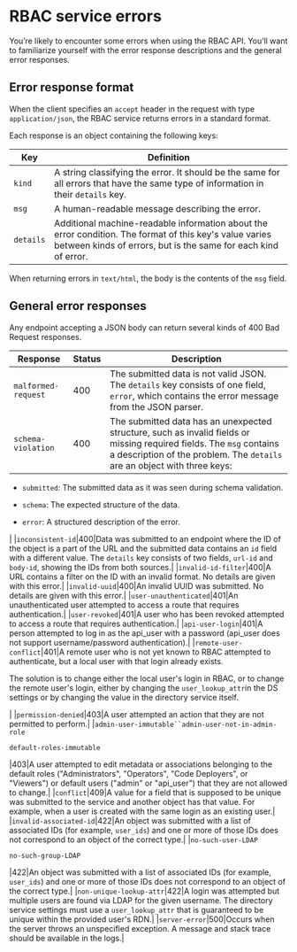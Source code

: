 # RBAC service errors

You’re likely to encounter some errors when using the RBAC API. You’ll want to familiarize yourself with the error response descriptions and the general error responses.

## Error response format

When the client specifies an `accept` header in the request with type `application/json`, the RBAC service returns errors in a standard format.

Each response is an object containing the following keys:

|Key|Definition|
|---|----------|
|`kind`|A string classifying the error. It should be the same for all errors that have the same type of information in their `details` key.|
|`msg`|A human-readable message describing the error.|
|`details`|Additional machine-readable information about the error condition. The format of this key's value varies between kinds of errors, but is the same for each kind of error.|

When returning errors in `text/html`, the body is the contents of the `msg` field.

## General error responses

Any endpoint accepting a JSON body can return several kinds of 400 Bad Request responses.

|Response|Status|Description|
|--------|------|-----------|
|`malformed-request`|400|The submitted data is not valid JSON. The `details` key consists of one field, `error`, which contains the error message from the JSON parser.|
|`schema-violation`|400|The submitted data has an unexpected structure, such as invalid fields or missing required fields. The `msg` contains a description of the problem. The `details` are an object with three keys:

-   `submitted`: The submitted data as it was seen during schema validation.

-   `schema`: The expected structure of the data.

-   `error`: A structured description of the error.


|
|`inconsistent-id`|400|Data was submitted to an endpoint where the ID of the object is a part of the URL and the submitted data contains an `id` field with a different value. The `details` key consists of two fields, `url-id` and `body-id`, showing the IDs from both sources.|
|`invalid-id-filter`|400|A URL contains a filter on the ID with an invalid format. No details are given with this error.|
|`invalid-uuid`|400|An invalid UUID was submitted. No details are given with this error.|
|`user-unauthenticated`|401|An unauthenticated user attempted to access a route that requires authentication.|
|`user-revoked`|401|A user who has been revoked attempted to access a route that requires authentication.|
|`api-user-login`|401|A person attempted to log in as the api\_user with a password \(api\_user does not support username/password authentication\).|
|`remote-user-conflict`|401|A remote user who is not yet known to RBAC attempted to authenticate, but a local user with that login already exists.

The solution is to change either the local user's login in RBAC, or to change the remote user's login, either by changing the `user_lookup_attr`in the DS settings or by changing the value in the directory service itself.

|
|`permission-denied`|403|A user attempted an action that they are not permitted to perform.|
|`admin-user-immutable``admin-user-not-in-admin-role`

`default-roles-immutable`

|403|A user attempted to edit metadata or associations belonging to the default roles \("Administrators", "Operators", "Code Deployers", or "Viewers"\) or default users \("admin" or "api\_user"\) that they are not allowed to change.|
|`conflict`|409|A value for a field that is supposed to be unique was submitted to the service and another object has that value. For example, when a user is created with the same login as an existing user.|
|`invalid-associated-id`|422|An object was submitted with a list of associated IDs \(for example, `user_ids`\) and one or more of those IDs does not correspond to an object of the correct type.|
|`no-such-user-LDAP`

`no-such-group-LDAP`

|422|An object was submitted with a list of associated IDs \(for example, `user_ids`\) and one or more of those IDs does not correspond to an object of the correct type.|
|`non-unique-lookup-attr`|422|A login was attempted but multiple users are found via LDAP for the given username. The directory service settings must use a `user_lookup_attr` that is guaranteed to be unique within the provided user's RDN.|
|`server-error`|500|Occurs when the server throws an unspecified exception. A message and stack trace should be available in the logs.|

